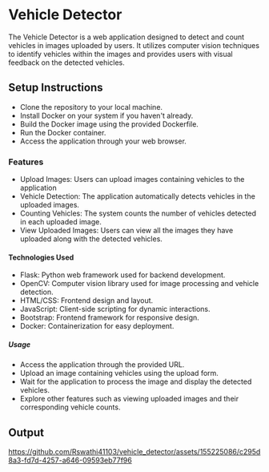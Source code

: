 # Vehicle Detector
The Vehicle Detector is a web application designed to detect and count vehicles in images uploaded by users. It utilizes computer vision techniques to identify vehicles within the images and provides users with visual feedback on the detected vehicles.

## Setup Instructions
* Clone the repository to your local machine.
* Install Docker on your system if you haven't already.
* Build the Docker image using the provided Dockerfile.
* Run the Docker container.
* Access the application through your web browser.

### Features
* Upload Images: Users can upload images containing vehicles to the application 
* Vehicle Detection: The application automatically detects vehicles in the uploaded images.
* Counting Vehicles: The system counts the number of vehicles detected in each uploaded image.
* View Uploaded Images: Users can view all the images they have uploaded along with the detected vehicles.

#### Technologies Used
* Flask: Python web framework used for backend development.
* OpenCV: Computer vision library used for image processing and vehicle detection.
* HTML/CSS: Frontend design and layout.
* JavaScript: Client-side scripting for dynamic interactions.
* Bootstrap: Frontend framework for responsive design.
* Docker: Containerization for easy deployment.

##### Usage
* Access the application through the provided URL.
* Upload an image containing vehicles using the upload form.
* Wait for the application to process the image and display the detected vehicles.
* Explore other features such as viewing uploaded images and their corresponding vehicle counts.

## Output





https://github.com/Rswathi41103/vehicle_detector/assets/155225086/c295d8a3-fd7d-4257-a646-09593eb77f96


